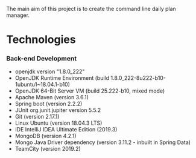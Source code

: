 The main aim of this project is to create the command line daily plan manager.

# Technologies
### Back-end Development
* openjdk version "1.8.0_222"
* OpenJDK Runtime Environment (build 1.8.0_222-8u222-b10-1ubuntu1~18.04.1-b10)
* OpenJDK 64-Bit Server VM (build 25.222-b10, mixed mode)
* Apache Maven (version 3.6.1)
* Spring boot (version 2.2.2)
* JUnit org.junit.jupiter version 5.5.2
* Git (version 2.17.1)
* Linux Ubuntu (version 18.04.3 LTS)
* IDE IntelliJ IDEA Ultimate Edition (2019.3)
* MongoDB (version 4.2.1)
* Mongo Java Driver dependency (version 3.11.2 - inbuilt in Spring Data)
* TeamCity (version 2019.2)

